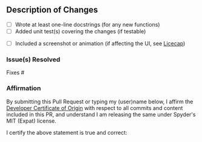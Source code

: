 <!--- Make sure to read the Contributing Guidelines:                   --->
<!--- https://github.com/spyder-ide/spyder/blob/master/CONTRIBUTING.md --->
<!--- and follow PEP 8, PEP 257 and Spyder's code style:               --->
<!--- https://github.com/spyder-ide/spyder/wiki/Dev:-Coding-Style      --->

## Description of Changes


* [ ] Wrote at least one-line docstrings (for any new functions)
* [ ] Added unit test(s) covering the changes (if testable)
<!--- Remember that an image/animation is worth a thousand words! --->
* [ ] Included a screenshot or animation (if affecting the UI, see [Licecap](https://www.cockos.com/licecap/))


<!--- Explain what you've done and why --->




### Issue(s) Resolved

<!--- List the issue(s) below, in the form "Fixes #1234"; one per line --->

Fixes #


### Affirmation

By submitting this Pull Request or typing my (user)name below,
I affirm the [Developer Certificate of Origin](https://developercertificate.org)
with respect to all commits and content included in this PR,
and understand I am releasing the same under Spyder's MIT (Expat) license.

<!--- TYPE YOUR USER/NAME AFTER THE FOLLOWING: --->
I certify the above statement is true and correct:

<!--- Thanks for your help making Spyder better for everyone! --->
